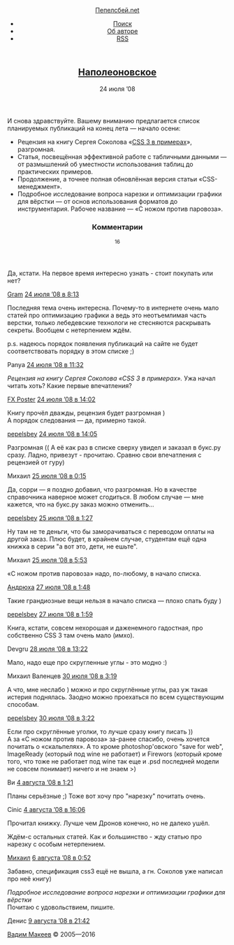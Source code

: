 <!DOCTYPE HTML>
<html lang="ru-RU">
<head>
	<title>Наполеоновское — Пепелсбей.net</title>
	<meta charset="utf-8">
	<meta http-equiv="x-ua-compatible" content="ie=edge">
	<meta name="description" content="Авторские заметки, посвящённые современной веб-разработке">
	<meta name="keywords" content="pepelsbey, Пепелсбей, Вадим Макеев, семантическая вёрстка, семантика, веб-стандарты, zen coding, микроформаты, css3, css, html5, html">
	<meta name="viewport" content="width=780">
	<link rel="stylesheet" href="/static/s/screen.css">
	<!--[if lt IE 9]><link rel="stylesheet" href="https://pepelsbey.net/static/s/ie.css"><![endif]-->
	<link rel="icon" sizes="16x16" href="/static/i/favicon.ico">
	<link rel="apple-touch-icon-precomposed" href="/static/i/favicon.png">
	<link rel="yandex-tableau-widget" href="/static/i/tableau.json">
	<link rel="alternate" type="application/rss+xml" title="RSS 2.0" href="/feed/index.rss">
	<link rel="alternate" type="application/atom+xml" title="Atom 0.3" href="/feed/atom/index">
	<!--[if lt IE 9]><script src="https://pepelsbey.net/static/j/html5.js"></script><![endif]-->
</head>
<body>
	<div class="header-wrap">
		<header class="header" role="banner">
			<p><a href="/">Пепелсбей.net</a></p>
			<ul role="navigation">
				<li><a href="/search/">Поиск</a></li>
				<li><a href="/author/">Об авторе</a></li>
				<li><a href="/feed/index.rss" title="RSS">RSS</a></li>
			</ul>
		</header>
	</div>
	<div class="article-wrap">
		<article class="article" role="main">
			<header>
				<h1><a href="index.html" rel="bookmark">Наполеоновское</a></h1>
				<time pubdate datetime="2008-07-24T01:02:47+00:00">24 июля ’08</time>
			</header>
			<p>И снова здравствуйте. Вашему вниманию предлагается список планируемых публикаций на конец лета — начало осени:</p>

<ul>
<li>Рецензия на книгу Сергея Соколова «<a href="http://www.google.com/search?hl=ru&amp;q=%D0%A1%D0%B5%D1%80%D0%B3%D0%B5%D0%B9+%D0%A1%D0%BE%D0%BA%D0%BE%D0%BB%D0%BE%D0%B2+CSS+3+%D0%B2+%D0%BF%D1%80%D0%B8%D0%BC%D0%B5%D1%80%D0%B0%D1%85">CSS 3 в примерах</a>», разгромная.</li>
<li>Статья, посвещённая эффективной работе с табличными данными — от размышлений об уместности использования таблиц до практических примеров.</li>
<li>Продолжение, а точнее полная обновлённая версия статьи «CSS-менеджмент».</li>
<li>Подробное исследование вопроса нарезки и оптимизации графики для вёрстки — от основ использования форматов до инструментария. Рабочее название — «С ножом против паровоза».</li>
</ul>
			<section class="comments" id="comments">
				<header>
					<h3>Комментарии</h3>
					<small>16</small>
				</header>
				<article id="comment-523"class="comment even thread-even depth-1">
					<p>Да, кстати. На первое время интересно узнать - стоит покупать или нет?</p>
					<footer>
						<a href="http://gram.nnov.ru" rel="external nofollow" class="url">Gram</a>						<time pubdate datetime="2008-07-24T01:02:47+00:00"><a href="index.html#comment-523">24 июля ’08 в 8:13</a></time>
					</footer>
				</article>
				<article id="comment-524"class="comment odd alt thread-odd thread-alt depth-1">
					<p>Последняя тема очень интересна. Почему-то в интернете очень мало статей про оптимизацию графики а ведь это неотъемлимая часть верстки, только лебедевские технологи не стесняются раскрывать секреты. Вообщем с нетерпением ждём.</p>
<p>p.s. надеюсь порядок появления публикаций на сайте не будет соответствовать порядку в этом списке ;)</p>
					<footer>
						Panya						<time pubdate datetime="2008-07-24T01:02:47+00:00"><a href="index.html#comment-524">24 июля ’08 в 11:32</a></time>
					</footer>
				</article>
				<article id="comment-525"class="comment even thread-even depth-1">
					<p><em>Рецензия на книгу Сергея Соколова «CSS 3 в примерах».</em> Ужа начал читать хоть? Какие первые впечатления?</p>
					<footer>
						<a href="http://blog.fxposter.org/" rel="external nofollow" class="url">FX Poster</a>						<time pubdate datetime="2008-07-24T01:02:47+00:00"><a href="index.html#comment-525">24 июля ’08 в 14:02</a></time>
					</footer>
				</article>
				<article id="comment-526"class="comment odd alt thread-odd thread-alt depth-1">
					<p>Книгу прочёл дважды, рецензия будет разгромная )<br />
А порядок следования — да, примерно такой.</p>
					<footer>
						<a href="/" rel="external nofollow" class="url">pepelsbey</a>						<time pubdate datetime="2008-07-24T01:02:47+00:00"><a href="index.html#comment-526">24 июля ’08 в 14:05</a></time>
					</footer>
				</article>
				<article id="comment-528"class="comment even thread-even depth-1">
					<p>Разгромная (( А её как раз в списке сверху увидел и заказал в букс.ру сразу. Ладно, привезут - прочитаю. Сравню свои впечатления с рецензией от гуру)</p>
					<footer>
						Михаил						<time pubdate datetime="2008-07-24T01:02:47+00:00"><a href="index.html#comment-528">25 июля ’08 в 0:15</a></time>
					</footer>
				</article>
				<article id="comment-529"class="comment odd alt thread-odd thread-alt depth-1">
					<p>Да, сорри — я поздно добавил, что разгромная. Но в качестве справочника наверное может сгодиться. В любом случае — мне кажется, что на букс.ру заказ можно отменить…</p>
					<footer>
						<a href="/" rel="external nofollow" class="url">pepelsbey</a>						<time pubdate datetime="2008-07-24T01:02:47+00:00"><a href="index.html#comment-529">25 июля ’08 в 1:27</a></time>
					</footer>
				</article>
				<article id="comment-530"class="comment even thread-even depth-1">
					<p>Ну там не те деньги, что бы заморачиваться с переводом оплаты на другой заказ. Плюс будет, в крайнем случае, студентам ещё одна книжка в серии &quot;а вот это, дети, не ешьте&quot;.</p>
					<footer>
						Михаил						<time pubdate datetime="2008-07-24T01:02:47+00:00"><a href="index.html#comment-530">25 июля ’08 в 5:53</a></time>
					</footer>
				</article>
				<article id="comment-536"class="comment odd alt thread-odd thread-alt depth-1">
					<p>«С ножом против паровоза» надо, по-любому, в начало списка.</p>
					<footer>
						<a href="http://www.miskov.ru" rel="external nofollow" class="url">Андрюха</a>						<time pubdate datetime="2008-07-24T01:02:47+00:00"><a href="index.html#comment-536">27 июля ’08 в 1:48</a></time>
					</footer>
				</article>
				<article id="comment-537"class="comment even thread-even depth-1">
					<p>Такие грандиозные вещи нельзя в начало списка — плохо спать буду )</p>
					<footer>
						<a href="/" rel="external nofollow" class="url">pepelsbey</a>						<time pubdate datetime="2008-07-24T01:02:47+00:00"><a href="index.html#comment-537">27 июля ’08 в 1:59</a></time>
					</footer>
				</article>
				<article id="comment-539"class="comment odd alt thread-odd thread-alt depth-1">
					<p>Книга, кстати, совсем нехорошая и даженемного гадостная, про собственно CSS 3 там очень мало (имхо).</p>
					<footer>
						Devgru						<time pubdate datetime="2008-07-24T01:02:47+00:00"><a href="index.html#comment-539">28 июля ’08 в 13:22</a></time>
					</footer>
				</article>
				<article id="comment-543"class="comment even thread-even depth-1">
					<p>Мало, надо еще про скругленные углы - это модно :)</p>
					<footer>
						Михаил Валенцев						<time pubdate datetime="2008-07-24T01:02:47+00:00"><a href="index.html#comment-543">30 июля ’08 в 3:19</a></time>
					</footer>
				</article>
				<article id="comment-544"class="comment odd alt thread-odd thread-alt depth-1">
					<p>А что, мне неслабо ) можно и про скруглённые углы, раз уж такая истерия поднялась. Заодно можно проехаться по всем существующим способам.</p>
					<footer>
						<a href="/" rel="external nofollow" class="url">pepelsbey</a>						<time pubdate datetime="2008-07-24T01:02:47+00:00"><a href="index.html#comment-544">30 июля ’08 в 3:22</a></time>
					</footer>
				</article>
				<article id="comment-553"class="comment even thread-even depth-1">
					<p>Если про скруглённые уголки, то лучше сразу книгу писать ))<br />
А за «С ножом против паровоза» за-ранее спасибо, очень хочется почитать о «скальпелях». А то кроме photoshop'овского &quot;save for web&quot;, ImageReady (который под wine не работает) и Firewors (который кроме того, что тоже не работает под wine так еще и  .psd последней модели не совсем понимает) ничего и не знаем &gt;)</p>
					<footer>
						Ви						<time pubdate datetime="2008-07-24T01:02:47+00:00"><a href="index.html#comment-553">4 августа ’08 в 1:21</a></time>
					</footer>
				</article>
				<article id="comment-558"class="comment odd alt thread-odd thread-alt depth-1">
					<p>Планы серьёзные ;) Тоже вот хочу про &quot;нарезку&quot; почитать очень.</p>
					<footer>
						Cinic						<time pubdate datetime="2008-07-24T01:02:47+00:00"><a href="index.html#comment-558">4 августа ’08 в 16:06</a></time>
					</footer>
				</article>
				<article id="comment-565"class="comment even thread-even depth-1">
					<p>Прочитал книжку. Лучше чем Дронов конечно, но не далеко ушёл.</p>
<p>Ждём-с остальных статей. Как и большинство - жду статью про нарезку с особым нетерпением.</p>
					<footer>
						<a href="http://designnotfound.ru" rel="external nofollow" class="url">Михаил</a>						<time pubdate datetime="2008-07-24T01:02:47+00:00"><a href="index.html#comment-565">6 августа ’08 в 0:52</a></time>
					</footer>
				</article>
				<article id="comment-568"class="comment odd alt thread-odd thread-alt depth-1">
					<p>Забавно, спецификация css3 ещё не вышла, а гн. Соколов уже написал про неё книгу)</p>
<p><i>Подробное исследование вопроса нарезки и оптимизации графики для вёрстки</i><br />
Почитаю с удовольствием, пишите.</p>
					<footer>
						Денис						<time pubdate datetime="2008-07-24T01:02:47+00:00"><a href="index.html#comment-568">9 августа ’08 в 21:42</a></time>
					</footer>
				</article>
			</section>
		</article>
	</div>
	<div class="footer-wrap">
		<footer class="footer" role="contentinfo">
			<p><a href="/author/">Вадим Макеев</a> © 2005—2016</p>
		</footer>
	</div>
	<script src="https://yandex.st/jquery/1.9.1/jquery.min.js"></script>
	<script>window.jQuery || document.write('<script src="https://pepelsbey.net/static/j/jquery.js">\x3C/script>');</script>
	<script src="/static/j/script.js"></script>
	<!-- Yandex -->
	<script>(function(b,c,a){(c[a]=c[a]||[]).push(function(){try{c.yaCounter155532=new Ya.Metrika({id:155532})}catch(a){}});var e=b.getElementsByTagName('script')[0],d=b.createElement('script'),a=function(){e.parentNode.insertBefore(d,e)};d.async=!0;d.src='//mc.yandex.ru/metrika/watch.js';'[object Opera]'==c.opera?b.addEventListener('DOMContentLoaded',a):a()})(document,window,'yandex_metrika_callbacks');</script><noscript><img src="https://mc.yandex.ru/watch/155532" alt=""></noscript>
	<!-- 15 & 0,462 -->
</body>
</html>
